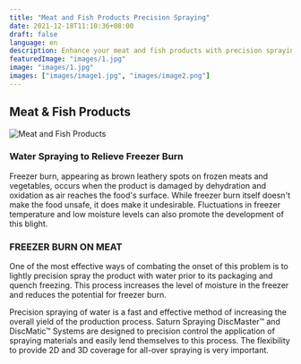 ```yaml
---
title: "Meat and Fish Products Precision Spraying"
date: 2021-12-18T11:10:36+08:00
draft: false
language: en
description: Enhance your meat and fish products with precision spraying from Saturn Spraying Ltd. Achieve low-fat uptake in breaded foods using barrier emulsion spraying technology.
featuredImage: "images/1.jpg"
image: "images/1.jpg"
images: ["images/image1.jpg", "images/image2.png"]
---
```


## Meat & Fish Products

![Meat and Fish Products](images/2.png)

### Water Spraying to Relieve Freezer Burn

Freezer burn, appearing as brown leathery spots on frozen meats and vegetables, occurs when the product is damaged by dehydration and oxidation as air reaches the food's surface. While freezer burn itself doesn't make the food unsafe, it does make it undesirable. Fluctuations in freezer temperature and low moisture levels can also promote the development of this blight.

### FREEZER BURN ON MEAT

One of the most effective ways of combating the onset of this problem is to lightly precision spray the product with water prior to its packaging and quench freezing. This process increases the level of moisture in the freezer and reduces the potential for freezer burn.

Precision spraying of water is a fast and effective method of increasing the overall yield of the production process. Saturn Spraying DiscMaster™ and DiscMatic™ Systems are designed to precision control the application of spraying materials and easily lend themselves to this process. The flexibility to provide 2D and 3D coverage for all-over spraying is very important.

